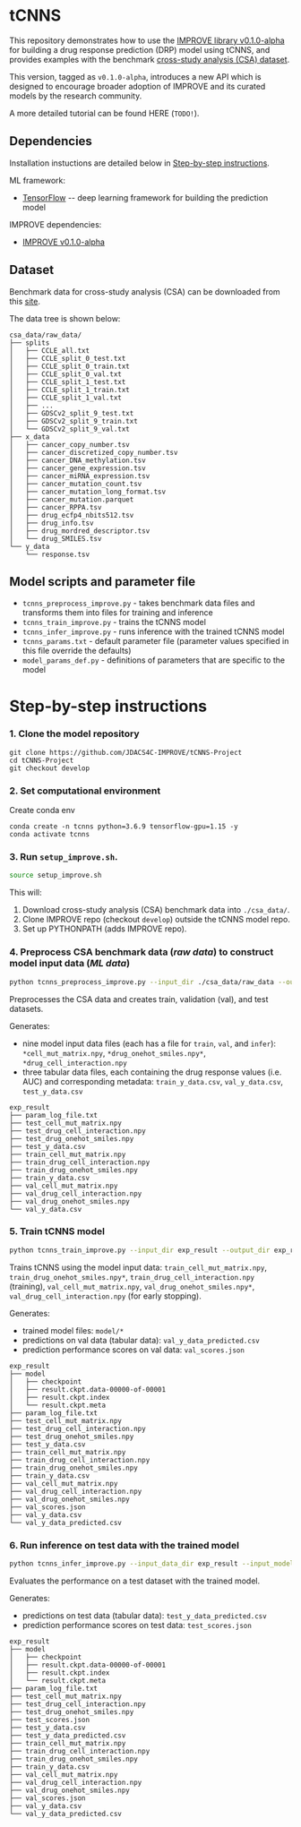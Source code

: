 # tCNNS

This repository demonstrates how to use the [IMPROVE library v0.1.0-alpha](https://jdacs4c-improve.github.io/docs/v0.1.0-alpha/) for building a drug response prediction (DRP) model using tCNNS, and provides examples with the benchmark [cross-study analysis (CSA) dataset](https://web.cels.anl.gov/projects/IMPROVE_FTP/candle/public/improve/benchmarks/single_drug_drp/benchmark-data-pilot1/csa_data/).

This version, tagged as `v0.1.0-alpha`, introduces a new API which is designed to encourage broader adoption of IMPROVE and its curated models by the research community.

A more detailed tutorial can be found HERE (`TODO!`).


## Dependencies
Installation instuctions are detailed below in [Step-by-step instructions](#step-by-step-instructions).

ML framework:
+ [TensorFlow](https://www.tensorflow.org/) -- deep learning framework for building the prediction model

IMPROVE dependencies:
+ [IMPROVE v0.1.0-alpha](https://jdacs4c-improve.github.io/docs/v0.1.0-alpha/)


## Dataset
Benchmark data for cross-study analysis (CSA) can be downloaded from this [site](https://web.cels.anl.gov/projects/IMPROVE_FTP/candle/public/improve/benchmarks/single_drug_drp/benchmark-data-pilot1/csa_data/).

The data tree is shown below:
```
csa_data/raw_data/
├── splits
│   ├── CCLE_all.txt
│   ├── CCLE_split_0_test.txt
│   ├── CCLE_split_0_train.txt
│   ├── CCLE_split_0_val.txt
│   ├── CCLE_split_1_test.txt
│   ├── CCLE_split_1_train.txt
│   ├── CCLE_split_1_val.txt
│   ├── ...
│   ├── GDSCv2_split_9_test.txt
│   ├── GDSCv2_split_9_train.txt
│   └── GDSCv2_split_9_val.txt
├── x_data
│   ├── cancer_copy_number.tsv
│   ├── cancer_discretized_copy_number.tsv
│   ├── cancer_DNA_methylation.tsv
│   ├── cancer_gene_expression.tsv
│   ├── cancer_miRNA_expression.tsv
│   ├── cancer_mutation_count.tsv
│   ├── cancer_mutation_long_format.tsv
│   ├── cancer_mutation.parquet
│   ├── cancer_RPPA.tsv
│   ├── drug_ecfp4_nbits512.tsv
│   ├── drug_info.tsv
│   ├── drug_mordred_descriptor.tsv
│   └── drug_SMILES.tsv
└── y_data
    └── response.tsv
```


## Model scripts and parameter file
+ `tcnns_preprocess_improve.py` - takes benchmark data files and transforms them into files for training and inference
+ `tcnns_train_improve.py` - trains the tCNNS model
+ `tcnns_infer_improve.py` - runs inference with the trained tCNNS model
+ `tcnns_params.txt` - default parameter file (parameter values specified in this file override the defaults)
+ `model_params_def.py` - definitions of parameters that are specific to the model


# Step-by-step instructions

### 1. Clone the model repository
```
git clone https://github.com/JDACS4C-IMPROVE/tCNNS-Project
cd tCNNS-Project
git checkout develop
```


### 2. Set computational environment
Create conda env 
```
conda create -n tcnns python=3.6.9 tensorflow-gpu=1.15 -y
conda activate tcnns
```


### 3. Run `setup_improve.sh`.
```bash
source setup_improve.sh
```

This will:
1. Download cross-study analysis (CSA) benchmark data into `./csa_data/`.
2. Clone IMPROVE repo (checkout `develop`) outside the tCNNS model repo.
3. Set up PYTHONPATH (adds IMPROVE repo).


### 4. Preprocess CSA benchmark data (_raw data_) to construct model input data (_ML data_)
```bash
python tcnns_preprocess_improve.py --input_dir ./csa_data/raw_data --output_dir exp_result
```

Preprocesses the CSA data and creates train, validation (val), and test datasets.

Generates:
* nine model input data files (each has a file for `train`, `val`, and `infer`): `*cell_mut_matrix.npy`, `*drug_onehot_smiles.npy*`, `*drug_cell_interaction.npy`
* three tabular data files, each containing the drug response values (i.e. AUC) and corresponding metadata: `train_y_data.csv`, `val_y_data.csv`, `test_y_data.csv`

```
exp_result
├── param_log_file.txt
├── test_cell_mut_matrix.npy
├── test_drug_cell_interaction.npy	
├── test_drug_onehot_smiles.npy
├── test_y_data.csv	      
├── train_cell_mut_matrix.npy
├── train_drug_cell_interaction.npy
├── train_drug_onehot_smiles.npy
├── train_y_data.csv
├── val_cell_mut_matrix.npy     
├── val_drug_cell_interaction.npy
├── val_drug_onehot_smiles.npy		    
└── val_y_data.csv
```

### 5. Train tCNNS model
```bash
python tcnns_train_improve.py --input_dir exp_result --output_dir exp_result
```

Trains tCNNS using the model input data: `train_cell_mut_matrix.npy`, `train_drug_onehot_smiles.npy*`, `train_drug_cell_interaction.npy` (training), `val_cell_mut_matrix.npy`, `val_drug_onehot_smiles.npy*`, `val_drug_cell_interaction.npy` (for early stopping).

Generates:
* trained model files: `model/*`
* predictions on val data (tabular data): `val_y_data_predicted.csv`
* prediction performance scores on val data: `val_scores.json`
```
exp_result
├── model
│   ├── checkpoint
│   ├── result.ckpt.data-00000-of-00001
│   ├── result.ckpt.index
│   └── result.ckpt.meta
├── param_log_file.txt
├── test_cell_mut_matrix.npy
├── test_drug_cell_interaction.npy	
├── test_drug_onehot_smiles.npy
├── test_y_data.csv	      
├── train_cell_mut_matrix.npy
├── train_drug_cell_interaction.npy
├── train_drug_onehot_smiles.npy
├── train_y_data.csv
├── val_cell_mut_matrix.npy     
├── val_drug_cell_interaction.npy
├── val_drug_onehot_smiles.npy
├── val_scores.json
├── val_y_data.csv	    
└── val_y_data_predicted.csv
```


### 6. Run inference on test data with the trained model
```bash
python tcnns_infer_improve.py --input_data_dir exp_result --input_model_dir exp_result --output_dir exp_result --calc_infer_score true
```

Evaluates the performance on a test dataset with the trained model.

Generates:
* predictions on test data (tabular data): `test_y_data_predicted.csv`
* prediction performance scores on test data: `test_scores.json`
```
exp_result
├── model
│   ├── checkpoint
│   ├── result.ckpt.data-00000-of-00001
│   ├── result.ckpt.index
│   └── result.ckpt.meta
├── param_log_file.txt
├── test_cell_mut_matrix.npy
├── test_drug_cell_interaction.npy	
├── test_drug_onehot_smiles.npy
├── test_scores.json
├── test_y_data.csv	  
├── test_y_data_predicted.csv    
├── train_cell_mut_matrix.npy
├── train_drug_cell_interaction.npy
├── train_drug_onehot_smiles.npy
├── train_y_data.csv
├── val_cell_mut_matrix.npy     
├── val_drug_cell_interaction.npy
├── val_drug_onehot_smiles.npy
├── val_scores.json
├── val_y_data.csv	    
└── val_y_data_predicted.csv
```